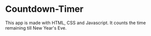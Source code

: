 # Countdown-Timer

This app is made with HTML, CSS and Javascript. It counts the time remaining till New Year's Eve.
